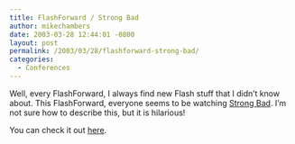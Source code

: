 ```yaml
---
title: FlashForward / Strong Bad
author: mikechambers
date: 2003-03-28 12:44:01 -0800
layout: post
permalink: /2003/03/28/flashforward-strong-bad/
categories:
  - Conferences
---
```



Well, every FlashForward, I always find new Flash stuff that I didn&#8217;t know about. This FlashForward, everyone seems to be watching [Strong Bad][1]. I&#8217;m not sure how to describe this, but it is hilarious!

You can check it out [here][1].

 [1]: http://www.homestarrunner.com/sbemail.html